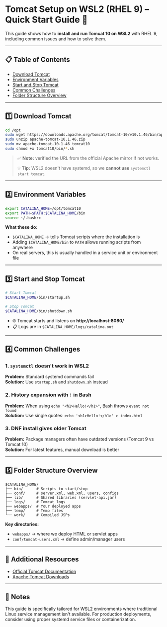 # Tomcat Setup on WSL2 (RHEL 9) – Quick Start Guide 🚀

This guide shows how to **install and run Tomcat 10 on WSL2** with RHEL 9, including common issues and how to solve them.

---

## 📋 Table of Contents
- [Download Tomcat](#1️⃣-download-tomcat)
- [Environment Variables](#2️⃣-environment-variables)
- [Start and Stop Tomcat](#3️⃣-start-and-stop-tomcat)
- [Common Challenges](#4️⃣-common-challenges)
- [Folder Structure Overview](#5️⃣-folder-structure-overview)

---

## 1️⃣ Download Tomcat

```bash
cd /opt
sudo wget https://downloads.apache.org/tomcat/tomcat-10/v10.1.46/bin/apache-tomcat-10.1.46.zip
sudo unzip apache-tomcat-10.1.46.zip
sudo mv apache-tomcat-10.1.46 tomcat10
sudo chmod +x tomcat10/bin/*.sh
```

> ✅ **Note:** verified the URL from the official Apache mirror if not works.
> 
> 💡 **Tip:** WSL2 doesn't have systemd, so we **cannot use** `systemctl start tomcat`.

---

## 2️⃣ Environment Variables

```bash
export CATALINA_HOME=/opt/tomcat10
export PATH=$PATH:$CATALINA_HOME/bin
source ~/.bashrc
```

**What these do:**
- `$CATALINA_HOME` → tells Tomcat scripts where the installation is
- Adding `$CATALINA_HOME/bin` to `PATH` allows running scripts from anywhere
- On real servers, this is usually handled in a service unit or environment file

---

## 3️⃣ Start and Stop Tomcat

```bash
# Start Tomcat
$CATALINA_HOME/bin/startup.sh

# Stop Tomcat
$CATALINA_HOME/bin/shutdown.sh
```

- 🌐 Tomcat starts and listens on **http://localhost:8080/**
- 📋 Logs are in `$CATALINA_HOME/logs/catalina.out`

---

## 4️⃣ Common Challenges

### 1. `systemctl` doesn't work in WSL2
**Problem:** Standard systemd commands fail  
**Solution:** Use `startup.sh` and `shutdown.sh` instead

### 2. History expansion with `!` in Bash
**Problem:** When using `echo "<h1>Hello!</h1>"`, Bash throws `event not found`  
**Solution:** Use single quotes: `echo '<h1>Hello!</h1>' > index.html`

### 3. DNF install gives older Tomcat
**Problem:** Package managers often have outdated versions (Tomcat 9 vs Tomcat 10)  
**Solution:** For latest features, manual download is better

---

## 5️⃣ Folder Structure Overview

```
$CATALINA_HOME/
├── bin/      # Scripts to start/stop
├── conf/     # server.xml, web.xml, users, configs
├── lib/      # Shared libraries (servlet-api.jar)
├── logs/     # Tomcat logs
├── webapps/  # Your deployed apps
├── temp/     # Temp files
└── work/     # Compiled JSPs
```

**Key directories:**
- `webapps/` → where we deploy HTML or servlet apps
- `conf/tomcat-users.xml` → define admin/manager users

---

## 🔗 Additional Resources

- [Official Tomcat Documentation](https://tomcat.apache.org/tomcat-10.1-doc/)
- [Apache Tomcat Downloads](https://tomcat.apache.org/download-10.cgi)

---

## 📝 Notes

This guide is specifically tailored for WSL2 environments where traditional Linux service management isn't available. For production deployments, consider using proper systemd service files or containerization.